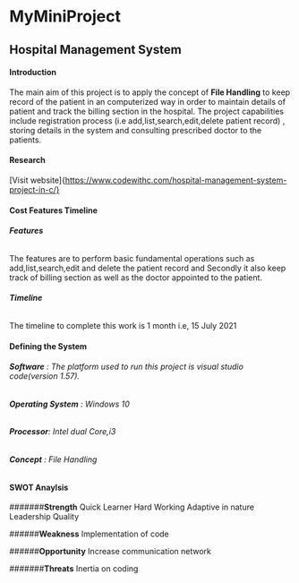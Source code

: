 # MyMiniProject

## **Hospital Management System**

#### Introduction 
The main aim  of this project is to apply the concept of  **File Handling** to keep record of the patient in an computerized way in order to maintain details of patient and track the billing section in the hospital.
The project capabilities include registration process (i.e add,list,search,edit,delete patient record) , storing details in the system and consulting prescribed doctor to the patients.

#### Research 
[Visit website]{https://www.codewithc.com/hospital-management-system-project-in-c/}

#### Cost Features Timeline

###### **Features**
The features are to perform basic fundamental operations such as add,list,search,edit and delete the patient record and Secondly it also keep track of billing section as well as the doctor appointed to the patient.

###### **Timeline**
The timeline to complete this work is 1 month i.e, 15 July 2021


#### Defining the System

###### **Software** :  The platform  used to run  this project is visual studio code(version 1.57).
###### **Operating System** :  Windows 10
###### **Processor**: Intel dual Core,i3
###### **Concept** :  File Handling


#### SWOT Anaylsis

#######**Strength**
Quick Learner
Hard Working
Adaptive in nature
Leadership Quality

######**Weakness**
Implementation of code

######**Opportunity**
Increase communication network


#######**Threats**
Inertia on coding



